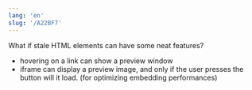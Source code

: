```yaml
---
lang: 'en'
slug: '/A22BF7'
---
```


What if stale HTML elements can have some neat features?

- hovering on a link can show a preview window
- iframe can display a preview image, and only if the user presses the button will it load. (for optimizing embedding performances)
